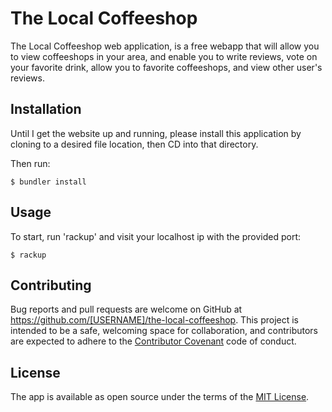 # The Local Coffeeshop

The Local Coffeeshop web application, is a free webapp that will allow you to view coffeeshops in your area, and enable you to write reviews, vote on your favorite drink, allow you to favorite coffeeshops, and view other user's reviews.

## Installation

Until I get the website up and running, please install this application by cloning to a desired file location, then CD into that directory. 

Then run:

    $ bundler install

## Usage

To start, run 'rackup' and visit your localhost ip with the provided port:

    $ rackup

## Contributing

Bug reports and pull requests are welcome on GitHub at https://github.com/[USERNAME]/the-local-coffeeshop. This project is intended to be a safe, welcoming space for collaboration, and contributors are expected to adhere to the [Contributor Covenant](http://contributor-covenant.org) code of conduct.

## License

The app is available as open source under the terms of the [MIT License](https://opensource.org/licenses/MIT).
